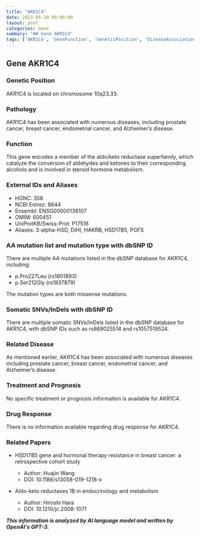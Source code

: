 ```yaml
---
title: "AKR1C4"
date: 2023-05-10 00:00:00
layout: post
categories: Gene
summary: "## Gene AKR1C4"
tags: ['AKR1C4', 'GeneFunction', 'GeneticPosition', 'DiseaseAssociation', 'MutationTypes', 'RelatedPapers', 'DrugResponse', 'TreatmentPrognosis']
---
```


## Gene AKR1C4

### Genetic Position

AKR1C4 is located on chromosome 10q23.33.

### Pathology

AKR1C4 has been associated with numerous diseases, including prostate cancer, breast cancer, endometrial cancer, and Alzheimer’s disease.

### Function

This gene encodes a member of the aldo/keto reductase superfamily, which catalyze the conversion of aldehydes and ketones to their corresponding alcohols and is involved in steroid hormone metabolism.

### External IDs and Aliases

- HGNC: 358
- NCBI Entrez: 8644
- Ensembl: ENSG00000138107
- OMIM: 600451
- UniProtKB/Swiss-Prot: P17516
- Aliases: 3-alpha-HSD, DiHI, HAKRB, HSD17B5, PGFS

### AA mutation list and mutation type with dbSNP ID

There are multiple AA mutations listed in the dbSNP database for AKR1C4, including:

- p.Pro227Leu (rs1801893)
- p.Ser212Gly (rs1937879)

The mutation types are both missense mutations.

### Somatic SNVs/InDels with dbSNP ID

There are multiple somatic SNVs/InDels listed in the dbSNP database for AKR1C4, with dbSNP IDs such as rs869025514 and rs1057519524.

### Related Disease

As mentioned earlier, AKR1C4 has been associated with numerous diseases including prostate cancer, breast cancer, endometrial cancer, and Alzheimer’s disease.

### Treatment and Prognosis

No specific treatment or prognosis information is available for AKR1C4.

### Drug Response

There is no information available regarding drug response for AKR1C4.

### Related Papers

- HSD17B5 gene and hormonal therapy resistance in breast cancer: a retrospective cohort study
  - Author: Huajin Wang
  - DOI: 10.1186/s13058-019-1218-x

- Aldo-keto reductases 1B in endocrinology and metabolism
  - Author: Hiroshi Hara
  - DOI: 10.1210/jc.2008-1071

**_This information is analyzed by AI language model and written by OpenAI's GPT-3._**